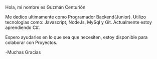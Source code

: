 Hola, mi nombre es Guzmán Centurión

Me dedico ultimamente como Programador Backend(Junior).
Utilizo tecnologias como: Javascript, NodeJs, MySql y Git.
Actualmente estoy aprendiendo C#.

Espero ayudarles en lo que sea que necesiten, estoy disponible para colaborar con Proyectos.

-Muchas Gracias

